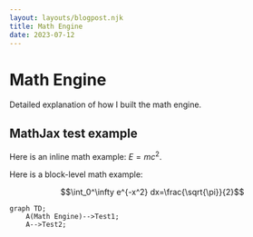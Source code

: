 ```yaml
---
layout: layouts/blogpost.njk
title: Math Engine
date: 2023-07-12
---
```


# Math Engine

Detailed explanation of how I built the math engine.

## MathJax test example

Here is an inline math example: $E=mc^2$.

Here is a block-level math example:

$$\int_0^\infty e^{-x^2} dx=\frac{\sqrt{\pi}}{2}$$


```mermaid
graph TD;
    A(Math Engine)-->Test1;
    A-->Test2;

```

